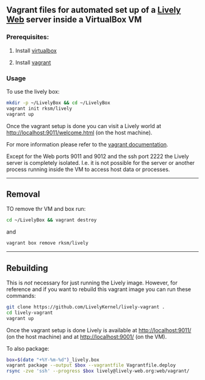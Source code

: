 ## Vagrant files for automated set up of a [Lively Web](http://lively-web.org) server inside a VirtualBox VM ##

### Prerequisites:

1. Install [virtualbox](https://www.virtualbox.org/wiki/Downloads)

2. Install [vagrant](http://www.vagrantup.com/downloads.html)

### Usage

To use the lively box:

```sh
mkdir -p ~/LivelyBox && cd ~/LivelyBox
vagrant init rksm/lively
vagrant up
```

Once the vagrant setup is done you can visit a Lively world at [http://localhost:9011/welcome.html]() (on the host machine).

For more information please refer to the [vagrant documentation](https://docs.vagrantup.com/v2/getting-started/index.html).

Except for the Web ports 9011 and 9012 and the ssh port 2222 the Lively server is completely isolated. I.e. it is not possible for the server or another process running inside the VM to access host data or processes.

---

## Removal

TO remove thr VM and box run:

```sh
cd ~/LivelyBox && vagrant destroy
```

and

```sh
vagrant box remove rksm/lively
```

---

## Rebuilding

This is *not* necessary for just running the Lively image. However, for
reference and if you want to rebuild this vagrant image you can run these
commands:

```sh
git clone https://github.com/LivelyKernel/lively-vagrant .
cd lively-vagrant
vagrant up
```

Once the vagrant setup is done Lively is available at [http://localhost:9011/]() (on
the host machine) and at [http://localhost:9001/]() (on the VM).

To also package:

```sh
box=$(date "+%Y-%m-%d")_lively.box
vagrant package --output $box --vagrantfile Vagrantfile.deploy
rsync -zve 'ssh' --progress $box lively@lively-web.org:web/vagrant/
```

<!-- vagrant box add -c -f --name rksm/lively $box -->
<!-- vagrant box add -c -f --name rksm/lively 2014-06-24_lively-debian7.box -->
